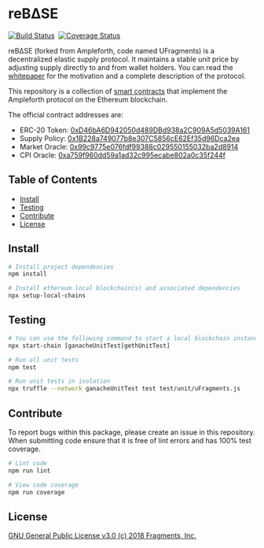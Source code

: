 # reB∆SE

[![Build Status](https://travis-ci.com/ampleforth/uFragments.svg?token=xxNsLhLrTiyG3pc78i5v&branch=master)](https://travis-ci.com/ampleforth/uFragments)&nbsp;&nbsp;[![Coverage Status](https://coveralls.io/repos/github/frgprotocol/uFragments/badge.svg?branch=master&t=GiWi8p)](https://coveralls.io/github/frgprotocol/uFragments?branch=master)

reB∆SE (forked from Ampleforth, code named UFragments) is a decentralized elastic supply protocol. It maintains a stable unit price by adjusting supply directly to and from wallet holders. You can read the [whitepaper](https://www.ampleforth.org/paper/) for the motivation and a complete description of the protocol.

This repository is a collection of [smart contracts](http://ampleforth.org/docs) that implement the Ampleforth protocol on the Ethereum blockchain.

The official contract addresses are:
- ERC-20 Token: [0xD46bA6D942050d489DBd938a2C909A5d5039A161](https://etherscan.io/token/0xd46ba6d942050d489dbd938a2c909a5d5039a161)
- Supply Policy: [0x1B228a749077b8e307C5856cE62Ef35d96Dca2ea](https://etherscan.io/address/0x1b228a749077b8e307c5856ce62ef35d96dca2ea#contracts)
- Market Oracle: [0x99c9775e076fdf99388c029550155032ba2d8914](https://etherscan.io/address/0x99c9775e076fdf99388c029550155032ba2d8914)
- CPI Oracle: [0xa759f960dd59a1ad32c995ecabe802a0c35f244f](https://etherscan.io/address/0xa759f960dd59a1ad32c995ecabe802a0c35f244f)

## Table of Contents

- [Install](#install)
- [Testing](#testing)
- [Contribute](#contribute)
- [License](#license)


## Install

```bash
# Install project dependencies
npm install

# Install ethereum local blockchain(s) and associated dependencies
npx setup-local-chains
```

## Testing

``` bash
# You can use the following command to start a local blockchain instance
npx start-chain [ganacheUnitTest|gethUnitTest]

# Run all unit tests
npm test

# Run unit tests in isolation
npx truffle --network ganacheUnitTest test test/unit/uFragments.js
```

## Contribute

To report bugs within this package, please create an issue in this repository.
When submitting code ensure that it is free of lint errors and has 100% test coverage.

``` bash
# Lint code
npm run lint

# View code coverage
npm run coverage
```

## License

[GNU General Public License v3.0 (c) 2018 Fragments, Inc.](./LICENSE)

